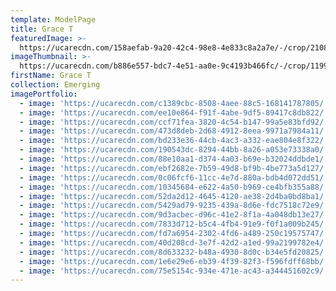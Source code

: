 ```yaml
---
template: ModelPage
title: Grace T
featuredImage: >-
  https://ucarecdn.com/158aefab-9a20-42c4-98e8-4e833c8a2a7e/-/crop/2108x1286/0,0/-/preview/
imageThumbnail: >-
  https://ucarecdn.com/b886e557-bdc7-4e51-aa0e-9c4193b466fc/-/crop/1199x1621/167,54/-/preview/
firstName: Grace T
collection: Emerging
imagePortfolio:
  - image: 'https://ucarecdn.com/c1389cbc-8508-4aee-88c5-168141787805/'
  - image: 'https://ucarecdn.com/ee10e864-f91f-4abe-9df5-89417c8db822/'
  - image: 'https://ucarecdn.com/ccf71fea-3820-4c54-b147-99a5e83bfd92/'
  - image: 'https://ucarecdn.com/473d8deb-2d68-4912-8eea-9971a7984a11/'
  - image: 'https://ucarecdn.com/bd233e36-44cb-4ac3-a332-eae804e8f322/'
  - image: 'https://ucarecdn.com/190543dc-8294-44bb-8a26-a053e73338a0/'
  - image: 'https://ucarecdn.com/88e10aa1-d374-4a03-b69e-b32024ddbde1/'
  - image: 'https://ucarecdn.com/ebf2682e-7b59-49d8-bf9b-4be773a5d127/'
  - image: 'https://ucarecdn.com/0c06fcf6-11cc-4e7d-880a-bdb4d072dd51/'
  - image: 'https://ucarecdn.com/10345684-e622-4a50-b969-ce4bfb355a88/'
  - image: 'https://ucarecdn.com/52da2d12-4645-4120-ae38-2d4ba0bd8ba1/'
  - image: 'https://ucarecdn.com/5429ad79-9235-439a-8d6e-fdc7518c72e9/'
  - image: 'https://ucarecdn.com/9d3acbec-d96c-41e2-8f1a-4a048db13e27/'
  - image: 'https://ucarecdn.com/7833d712-b5c4-4fb4-91e9-f0f1a009b245/'
  - image: 'https://ucarecdn.com/fd7a6954-2302-4fd6-a489-250c19575747/'
  - image: 'https://ucarecdn.com/40d208cd-3e7f-42d2-a1ed-99a2199782e4/'
  - image: 'https://ucarecdn.com/8d633232-b48a-4930-8d0c-b34e5fd20825/'
  - image: 'https://ucarecdn.com/1e6e29e6-eb39-4f39-82f3-f596fdff68bb/'
  - image: 'https://ucarecdn.com/75e5154c-934e-471e-ac43-a344451602c9/'
---
```


